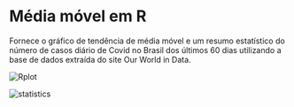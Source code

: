 # Média móvel em R

Fornece o gráfico de tendência de média móvel e um resumo estatístico do número de casos diário de Covid no Brasil dos últimos 60 dias utilizando a base de dados extraída do site Our World in Data.

![Rplot](https://user-images.githubusercontent.com/25599308/206810838-d9fc8580-2696-4359-9a20-550d0a3ef2f2.png)

![statistics](https://user-images.githubusercontent.com/25599308/206653528-83c1aa76-557a-4783-abc3-c68bd7960031.PNG)
